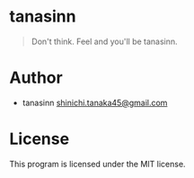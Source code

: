 # tanasinn

> Don't think. Feel and you'll be tanasinn.

# Author

- tanasinn <shinichi.tanaka45@gmail.com>

# License

This program is licensed under the MIT license.
